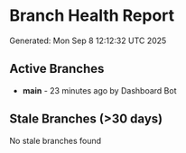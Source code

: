 # Branch Health Report
Generated: Mon Sep  8 12:12:32 UTC 2025

## Active Branches
- **main** - 23 minutes ago by Dashboard Bot

## Stale Branches (>30 days)
No stale branches found
